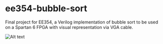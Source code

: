 # ee354-bubble-sort
Final project for EE354, a Verilog implementation of bubble sort to be used on a Spartan 6 FPGA with visual representation via VGA cable.

![Alt text](img+vid/IMG_5606.JPG?raw=true "Title")
